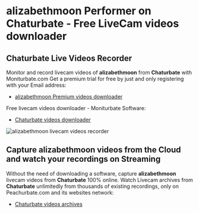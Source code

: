 # alizabethmoon Performer on Chaturbate - Free LiveCam videos downloader

## Chaturbate Live Videos Recorder

Monitor and record livecam videos of **alizabethmoon** from **Chaturbate** with Moniturbate.com
Get a premium trial for free by just and only registering with your Email address:
* [alizabethmoon Premium videos downloader](https://moniturbate.com/request-demo-licence-key.html)

Free livecam videos downloader - Moniturbate Software:
* [Chaturbate videos downloader](https://moniturbate.com/moniturbate-download-software.html)

![alizabethmoon livecam videos recorder](https://peachurnet.com/templates/moniturbate-software.png)


## Capture alizabethmoon videos from the Cloud and watch your recordings on Streaming

Without the need of downloading a software, capture **alizabethmoon** livecam videos from **Chaturbate** 100% online.
Watch Livecam archives from **Chaturbate** unlimitedly from thousands of existing recordings, only on Peachurbate.com and its websites network:
* [Chaturbate videos archives](https://peachurnet.com/)